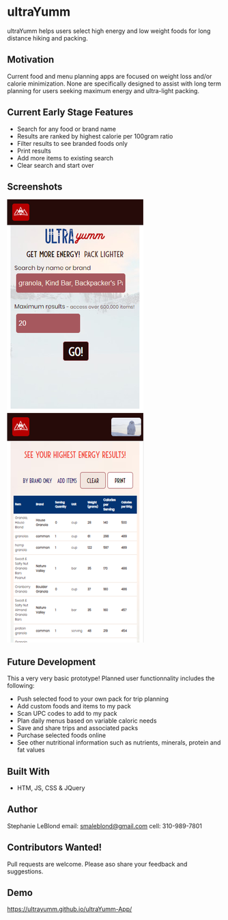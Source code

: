 # ultraYumm

ultraYumm helps users select high energy and low weight foods for long distance hiking and packing. 

## Motivation

Current food and menu planning apps are focused on weight loss and/or calorie minimization. None are specifically designed to assist with long term planning for users seeking maximum energy and ultra-light packing.

## Current Early Stage Features

- Search for any food or brand name
- Results are ranked by highest calorie per 100gram ratio
- Filter results to see branded foods only
- Print results
- Add more items to existing search
- Clear search and start over

## Screenshots
![Search](images/uYsearch.png)
![Results](images/uYresults.png)

## Future Development

This a very very basic prototype! Planned user functionnality includes the following:

- Push selected food to your own pack for trip planning
- Add custom foods and items to my pack
- Scan UPC codes to add to my pack
- Plan daily menus based on variable caloric needs
- Save and share trips and associated packs
- Purchase selected foods online
- See other nutritional information such as nutrients, minerals,  protein and fat values

## Built With
- HTM, JS, CSS & JQuery

## Author
Stephanie LeBlond
email: smaleblond@gmail.com
cell: 310-989-7801

## Contributors Wanted!
Pull requests are welcome. Please aso share your feedback and suggestions.

## Demo
https://ultrayumm.github.io/ultraYumm-App/

